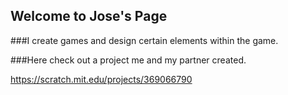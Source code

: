 ## Welcome to Jose's Page

###I create games and design certain elements within the game. 

###Here check out a project me and my partner created.

https://scratch.mit.edu/projects/369066790
